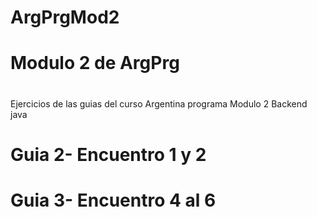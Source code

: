 # ArgPrgMod2
# Modulo 2 de ArgPrg
# 
 Ejercicios de las guias del curso Argentina programa
 Modulo 2
 Backend java
#
#
# Guia 2- Encuentro 1 y 2
# Guia 3- Encuentro 4 al 6
 
#
#
